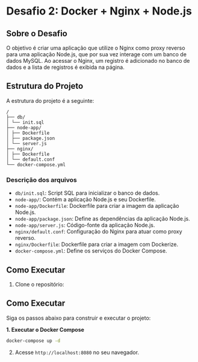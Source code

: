 # Desafio 2: Docker + Nginx + Node.js

## Sobre o Desafio

O objetivo é criar uma aplicação que utilize o Nginx como proxy reverso para uma aplicação Node.js, que por sua vez interage com um banco de dados MySQL. Ao acessar o Nginx, um registro é adicionado no banco de dados e a lista de registros é exibida na página.

## Estrutura do Projeto

A estrutura do projeto é a seguinte:

```
/
├── db/
│ └── init.sql
├── node-app/
│ ├── Dockerfile
│ ├── package.json
│ └── server.js
├── nginx/
│ ├── Dockerfile
│ └── default.conf
└── docker-compose.yml
```

### Descrição dos arquivos

- `db/init.sql`: Script SQL para inicializar o banco de dados.
- `node-app/`: Contém a aplicação Node.js e seu Dockerfile.
- `node-app/Dockerfile`: Dockerfile para criar a imagem da aplicação Node.js.
- `node-app/package.json`: Define as dependências da aplicação Node.js.
- `node-app/server.js`: Código-fonte da aplicação Node.js.
- `nginx/default.conf`: Configuração do Nginx para atuar como proxy reverso.
- `nginx/Dockerfile`: Dockerfile para criar a imagem com Dockerize.
- `docker-compose.yml`: Define os serviços do Docker Compose.

## Como Executar

1. Clone o repositório:

## Como Executar

Siga os passos abaixo para construir e executar o projeto:

**1. Executar o Docker Compose**

```bash
docker-compose up -d
```

2. Acesse `http://localhost:8080` no seu navegador.
